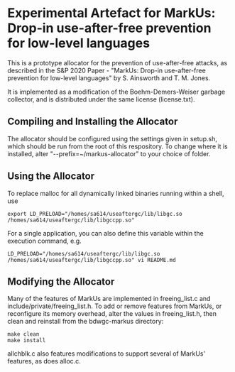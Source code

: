 # Experimental Artefact for MarkUs: Drop-in use-after-free prevention for low-level languages
This is a prototype allocator for the prevention of use-after-free attacks, as described in the S&amp;P 2020 Paper - "MarkUs: Drop-in use-after-free prevention for low-level languages" by S. Ainsworth and T. M. Jones.

It is implemented as a modification of the Boehm-Demers-Weiser garbage collector, and is distributed under the same license (license.txt).

## Compiling and Installing the Allocator

The allocator should be configured using the settings given in setup.sh, which should be run from the root of this respository. To change where it is installed, alter "--prefix=~/markus-allocator" to your choice of folder.

## Using the Allocator

To replace malloc for all dynamically linked binaries running within a shell, use 

```
export LD_PRELOAD="/homes/sa614/useaftergc/lib/libgc.so /homes/sa614/useaftergc/lib/libgccpp.so"
```

For a single application, you can also define this variable within the execution command, e.g.

```
LD_PRELOAD="/homes/sa614/useaftergc/lib/libgc.so /homes/sa614/useaftergc/lib/libgccpp.so" vi README.md
```

## Modifying the Allocator

Many of the features of MarkUs are implemented in freeing_list.c and include/private/freeing_list.h. To add or remove features from MarkUs, or reconfigure its memory overhead, alter the values in freeing_list.h, then clean and reinstall from the bdwgc-markus directory:

```
make clean
make install
```

allchblk.c also features modifications to support several of MarkUs' features, as does alloc.c.
